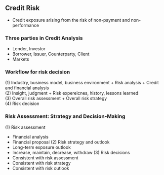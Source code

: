 ## Credit Risk
- Credit exposure arising from the risk of non-payment and non-performance

### Three parties in Credit Analysis
- Lender, Investor
- Borrower, Issuer, Counterparty, Client
- Markets

### Workflow for risk decision
(1) Industry, business model, business environment + Risk analysis + Credit and financial analysis <br>
(2) Insight, judgment + Risk expereicnes, history, lessons learned <br>
(3) Overall risk assessment + Overall risk strategy <br>
(4) Risk decision <br>

### Risk Assessment: Strategy and Decision-Making
(1) Risk assessment <br>
- Financial analysis 
- Financial proposal
(2) Risk strategy and outlook <br>
- Long-term exposure outlook
- Increase, maintain, decrease, withdraw
(3) Risk decisions <br>
- Consistent with risk assessment
- Consistent with risk strategy
- Consistent with risk outlook
